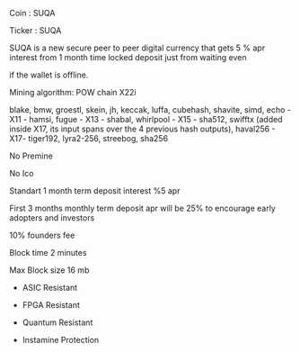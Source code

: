 Coin :  SUQA

Ticker : SUQA

SUQA is a new secure peer to peer digital currency that gets 5 % apr interest from 1 month time locked deposit just from waiting even 

if the wallet is offline.


   Mining algorithm: POW chain X22i

 
 blake, bmw, groestl, skein, jh, keccak, luffa, cubehash, shavite, simd, echo - X11 - hamsi, fugue - X13 - shabal, whirlpool - X15 - sha512, swifftx (added inside X17, its input spans over the 4 previous hash outputs), haval256 - X17- tiger192, lyra2-256, streebog, sha256


No Premine

No Ico

Standart 1 month term deposit interest %5 apr

First 3 months monthly term deposit apr will be 25% to encourage early adopters and investors   

10% founders fee


Block time 2 minutes

Max Block size 16 mb



- ASIC Resistant

- FPGA Resistant

- Quantum Resistant

- Instamine Protection



